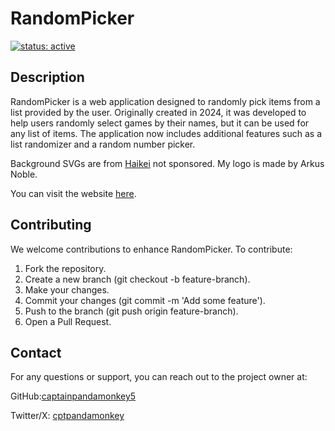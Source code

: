 # RandomPicker

[![status: active](https://opensource.twitter.dev/status/active.svg)](https://captainpandamonkey5.github.io/RandomPicker/)

## Description

RandomPicker is a web application designed to randomly pick items from a list provided by the user. Originally created in 2024, it was developed to help users randomly select games by their names, but it can be used for any list of items. The application now includes additional features such as a list randomizer and a random number picker.

Background SVGs are from [Haikei](https://haikei.app/) not sponsored.
My logo is made by Arkus Noble.

You can visit the website [here](https://captainpandamonkey5.github.io/RandomPicker/).

## Contributing

We welcome contributions to enhance RandomPicker. To contribute:

1. Fork the repository.
2. Create a new branch (git checkout -b feature-branch).
3. Make your changes.
4. Commit your changes (git commit -m 'Add some feature').
5. Push to the branch (git push origin feature-branch).
6. Open a Pull Request.

## Contact

For any questions or support, you can reach out to the project owner at:

GitHub:[captainpandamonkey5](https://github.com/CaptainPandaMonkey5)

Twitter/X: [cptpandamonkey](https://x.com/CptPandaMonkey)
